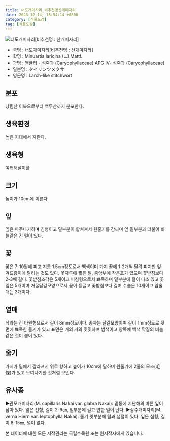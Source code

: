 ```yaml
---
title: 너도개미자리_비추천명산개미자리
date: 2023-12-14, 18:54:14 +0800
category: [식물도감]
tag: [식물도감]
---
```




![너도개미자리[비추천명 : 산개미자리]](http://www.nature.go.kr/fileUpload/plants/basic/Caryophyllaceae/Minuartia/P000003731/P000003731_202205_1_th2.jpg)
- 국명 : 너도개미자리[비추천명 : 산개미자리]
- 학명 : Minuartia laricina (L.) Mattf.
- 과명 : 앵글러 - 석죽과 (Caryophyllaceae) APG Ⅳ- 석죽과 (Caryophyllaceae)
- 일본명 : タイリンツメクサ
- 영문명 : Larch-like stitchwort


## 분포
낭림산 이북으로부터 백두산까지 분포한다.
## 생육환경
높은 지대에서 자란다.
## 생육형
여러해살이풀 
## 크기
높이가 10cm에 이른다.
## 잎
잎은 마주나기하며 침형이고 밑부분이 합쳐져서 원줄기를 감싸며 잎 밑부분과 더불어 바늘같은 긴 털이 있다.
## 꽃
꽃은 7-10월에 피고 지름 1.5cm정도로서 백색이며 가지 끝에 1-2개씩 달려 피지만 잎겨드랑이에 달리는 것도 있다. 꽃자루에 짧은 털, 중앙부에 작은포가 있으며 꽃받침보다 2-3배 길다. 꽃받침조각은 5개이고 피침형으로서 뾰족하며 밑부분에 털이 다소 있고 꽃잎은 5개이며 거꿀달걀모양으로서 끝이 둥글고 꽃받침보다 길며 수술은 10개이고 암술대는 3개이다.
## 열매
삭과는 긴 타원형으로서 길이 8mm정도이다. 종자는 달걀모양이며 길이 1mm정도로 뒷면에 뾰족한 돌기가 있고 표면은 거의 거의 밋밋하며 밤색이고 양쪽에 백색 막질의 비늘같은 것이 붙어 있다.
## 줄기
가지가 밑에서 갈라져서 위로 향하고 높이가 10cm에 달하며 원줄기에 2줄의 모조(毛條)가 있고 모여나기한 것처럼 보인다.
## 유사종
▶관모개미자리(M. capillaris Nakai var. glabra Nakai): 밑동에 지난해의 마른 잎이 남아 있다. 잎은 선형, 길이 2-9㎝, 밑부분에 길고 연한 털이 난다.▶삼수개미자리(M. verna Hiern var. leptophylla Nakai): 줄기 윗부분에 털과 샘털이 있다. 잎은 침형, 길이 8-15㎜, 털이 없다.






본 데이터에 대한 모든 저작권리는 국립수목원 또는 원저작자에게 있습니다.
